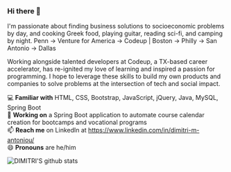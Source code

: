 ### Hi there 👋
I'm passionate about finding business solutions to socioeconomic problems by day, and cooking Greek food, playing guitar, reading sci-fi, and camping by night. Penn &#8594; Venture for America &#8594; Codeup | Boston &#8594; Philly &#8594; San Antonio &#8594; Dallas

Working alongside talented developers at Codeup, a TX-based career accelerator, has re-ignited my love of learning and inspired a passion for programming. I hope to leverage these skills to build my own products and companies to solve problems at the intersection of tech and social impact.

:computer: **Familiar with** HTML, CSS, Bootstrap, JavaScript, jQuery, Java, MySQL, Spring Boot <br>
🔭 **Working on** a Spring Boot application to automate course calendar creation for bootcamps and vocational programs<br>
📫 **Reach me** on LinkedIn at https://www.linkedin.com/in/dimitri-m-antoniou/<br>
😄 **Pronouns** are he/him<br>

![DIMITRI'S github stats](https://github-readme-stats.vercel.app/api?username=dimitriantoniou&show_icons=true&theme=dark&count_private=true&hide=stars,issues)

